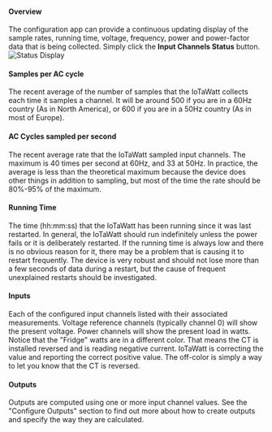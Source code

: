 #### Overview

The configuration app can provide a continuous updating display of the sample rates, running time, voltage, frequency, power and power-factor data that is being collected.  Simply click the **Input Channels Status** button.
![Status Display](http://iotawatt.com/Images/status_display.PNG)
#### Samples per AC cycle

The recent average of the number of samples that the IoTaWatt collects each time it samples a channel. It will be around 500 if you are in a 60Hz country (As in North America), or 600 if you are in a 50Hz country (As in most of Europe).

#### AC Cycles sampled per second

The recent average rate that the IoTaWatt sampled input channels. The maximum is 40 times per second at 60Hz, and 33 at 50Hz.  In practice, the average is less than the theoretical maximum because the device does other things in addition to sampling, but most of the time the rate should be 80%-95% of the maximum.

#### Running Time 

The time (hh:mm:ss) that the IoTaWatt has been running since it was last restarted.  In general, the IoTaWatt should run indefinitely unless the power fails or it is deliberately restarted. If the running time is always low and there is no obvious reason for it, there may be a problem that is causing it to restart frequently.  The device is very robust and should not lose more than a few seconds of data during a restart, but the cause of frequent unexplained restarts should be investigated.

#### Inputs

Each of the configured input channels listed with their associated measurements. Voltage reference channels (typically channel 0) will show the present voltage.  Power channels will show the present load in watts. Notice that the "Fridge" watts are in a different color.  That means the CT is installed reversed and is reading negative current.  IoTaWatt is correcting the value and reporting the correct positive value.  The off-color is simply a way to let you know that the CT is reversed.

#### Outputs

Outputs are computed using one or more input channel values. See the "Configure Outputs" section to find out more about how to create outputs and specify the way they are calculated. 

